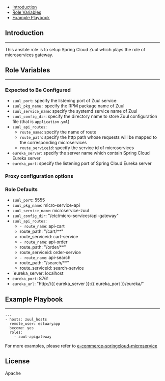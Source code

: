 * [Introduction](#1)
* [Role Variables](#2)
* [Example Playbook](#3)

## <a name="1">Introduction</a>
--------------

This ansible role is to setup Spring Cloud Zuul which plays the role of microservices gateway.

## <a name="2">Role Variables</a>
--------------

### Expected to Be Configured

* `zuul_port`: specify the listening port of Zuul service
* `zuul_pkg_name` : specify the RPM package name of Zuul 
* `zuul_service_name`: specify the systemd service name of Zuul
* `zuul_config_dir`: specify the directory name to store Zuul configuration file (that is `application.yml`)
* `zuul_api_routes`:
  * `route_name`: specify the name of route
  * `route_path`: specify the http path whose requests will be mapped to the corresponding microservices
  * `route_serviceid`: specify the service id of microservices
* `eureka_server`: specify the server name which contain Spring Cloud Eureka server
* `eureka_port`: specify the listening port of Spring Cloud Eureka server

### Proxy configuration options

### Role Defaults
* `zuul_port`: 5555
* `zuul_pkg_name`: micro-service-api
* `zuul_service_name`: microservice-zuul
* `zuul_config_dir`: "/etc/micro-services/api-gateway"
* `zuul_api_routes`:
  * `- route_name`: api-cart
  *   route_path: "/cart/**"
  *   route_serviceid: cart-service
  * `- route_name`: api-order
  *  route_path: "/order/**"
  *  route_serviceid: order-service
  * `- route_name`: api-search
  *  route_path: "/search/**"
  * route_serviceid: search-service
* `eureka_server: localhost
* `eureka_port`: 8761
* `eureka_url`: "http://{{ eureka_server }}:{{ eureka_port }}/eureka/"

## <a name="3">Example Playbook</a>
----------------

```
---
- hosts: zuul_hosts 
  remote_user: estuaryapp
  become: yes
  roles:
    - zuul-apigateway

```    

For more examples, please refer to [e-commerce-springcloud-microservice](https://github.com/open-estuary/appbenchmark/tree/master/apps/e-commerce-solutions/e-commerce-springcloud-microservice)

License
-------

Apache

